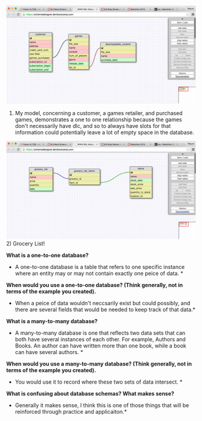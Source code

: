 ![One-to-one](imgs/onetoone.png)
1) My model, concerning a customer, a games retailer, and purchased games, demonstrates a one to one relationship because the games don't necessarily have dlc, and so to always have slots for that information could potentially leave a lot of empty space in the database.

![Many-to-many](imgs/manytomany.png)
2) Grocery List!

**What is a one-to-one database?**

* A one-to-one database is a table that refers to one specific instance where an entity may or may not contain exactly one peice of data. *

**When would you use a one-to-one database? (Think generally, not in terms of the example you created).**

* When a peice of data wouldn't neccsarily exist but could possibly, and there are several fields that would be needed to keep track of that data.*

**What is a many-to-many database?**

* A many-to-many database is one that reflects two data sets that can both have several instances of each other. For example, Authors and Books. An author can have written more than one book, while a book can have several authors. *

**When would you use a many-to-many database? (Think generally, not in terms of the example you created).**

* You would use it to record where these two sets of data intersect. *

**What is confusing about database schemas? What makes sense?**

* Generally it makes sense, I think this is one of those things that will be reinforced through practice and applicaiton.*